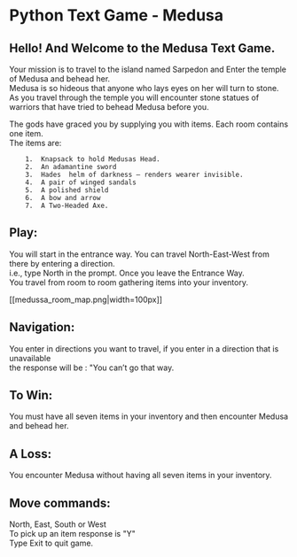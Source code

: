 # Python Text Game - Medusa


## Hello! And Welcome to the Medusa Text Game.  

Your mission is to travel to the island named Sarpedon and Enter the temple of Medusa and behead her.   
Medusa is so hideous that anyone who lays eyes on her will turn to stone.   
As you travel through the temple you will encounter stone statues of warriors that have tried to behead Medusa before you.   


The gods have graced you by supplying you with items. Each room contains one item.   
The items are:
   
        1.	Knapsack to hold Medusas Head.      
        2.	An adamantine sword      
        3.	Hades  helm of darkness – renders wearer invisible.      
        4.	A pair of winged sandals      
        5.	A polished shield      
        6.	A bow and arrow      
        7.	A Two-Headed Axe.      
          
## Play:

You will start in the entrance way. You can travel North-East-West from there by entering a direction.      
 i.e., type North in the prompt. Once you leave the Entrance Way.      
 You travel from room to room gathering items into your inventory.
 
 
 [[medussa_room_map.png|width=100px]]
          
## Navigation:

You enter in directions you want to travel, if you enter in a direction that is unavailable      
the response will be : "You can’t go that way.      
           
## To Win:

You must have all seven items in your inventory and then encounter Medusa and behead her.      
          
## A Loss:

You encounter Medusa without having all seven items in your inventory.      
          
## Move commands:

North, East, South or West   
To pick up an item response is "Y"   
Type Exit to quit game.   


